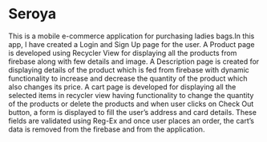 # Seroya

This is a mobile e-commerce application for purchasing ladies bags.In this app, I have created a Login and Sign Up page for the user. A Product page is developed using Recycler View for displaying all the products from firebase along with few details and image. A Description page is created for displaying details of the product which is fed from firebase with dynamic functionality to increase and decrease the quantity of the product which also changes its price. A cart page is developed for displaying all the selected  items in recycler view having functionality to change the quantity of the products or delete the products and when user clicks on Check Out button, a form is displayed to fill the user’s address and card details. These fields are validated using Reg-Ex and once user places an order, the cart’s data is removed from the firebase and from the application.
